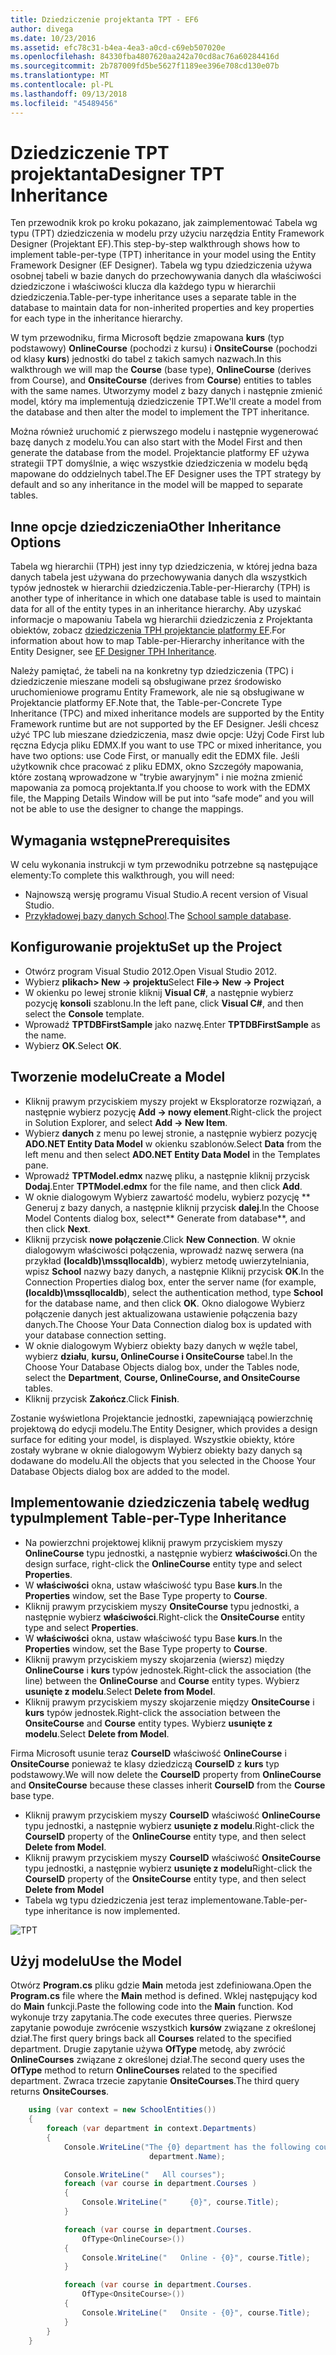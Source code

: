 ```yaml
---
title: Dziedziczenie projektanta TPT - EF6
author: divega
ms.date: 10/23/2016
ms.assetid: efc78c31-b4ea-4ea3-a0cd-c69eb507020e
ms.openlocfilehash: 84330fba4807620aa242a70cd8ac76a60284416d
ms.sourcegitcommit: 2b787009fd5be5627f1189ee396e708cd130e07b
ms.translationtype: MT
ms.contentlocale: pl-PL
ms.lasthandoff: 09/13/2018
ms.locfileid: "45489456"
---
```

# <a name="designer-tpt-inheritance"></a><span data-ttu-id="3d9e3-102">Dziedziczenie TPT projektanta</span><span class="sxs-lookup"><span data-stu-id="3d9e3-102">Designer TPT Inheritance</span></span>
<span data-ttu-id="3d9e3-103">Ten przewodnik krok po kroku pokazano, jak zaimplementować Tabela wg typu (TPT) dziedziczenia w modelu przy użyciu narzędzia Entity Framework Designer (Projektant EF).</span><span class="sxs-lookup"><span data-stu-id="3d9e3-103">This step-by-step walkthrough shows how to implement table-per-type (TPT) inheritance in your model using the Entity Framework Designer (EF Designer).</span></span> <span data-ttu-id="3d9e3-104">Tabela wg typu dziedziczenia używa osobnej tabeli w bazie danych do przechowywania danych dla właściwości dziedziczone i właściwości klucza dla każdego typu w hierarchii dziedziczenia.</span><span class="sxs-lookup"><span data-stu-id="3d9e3-104">Table-per-type inheritance uses a separate table in the database to maintain data for non-inherited properties and key properties for each type in the inheritance hierarchy.</span></span>

<span data-ttu-id="3d9e3-105">W tym przewodniku, firma Microsoft będzie zmapowana **kurs** (typ podstawowy) **OnlineCourse** (pochodzi z kursu) i **OnsiteCourse** (pochodzi od klasy **kurs**) jednostki do tabel z takich samych nazwach.</span><span class="sxs-lookup"><span data-stu-id="3d9e3-105">In this walkthrough we will map the **Course** (base type), **OnlineCourse** (derives from Course), and **OnsiteCourse** (derives from **Course**) entities to tables with the same names.</span></span> <span data-ttu-id="3d9e3-106">Utworzymy model z bazy danych i następnie zmienić model, który ma implementują dziedziczenie TPT.</span><span class="sxs-lookup"><span data-stu-id="3d9e3-106">We'll create a model from the database and then alter the model to implement the TPT inheritance.</span></span>

<span data-ttu-id="3d9e3-107">Można również uruchomić z pierwszego modelu i następnie wygenerować bazę danych z modelu.</span><span class="sxs-lookup"><span data-stu-id="3d9e3-107">You can also start with the Model First and then generate the database from the model.</span></span> <span data-ttu-id="3d9e3-108">Projektancie platformy EF używa strategii TPT domyślnie, a więc wszystkie dziedziczenia w modelu będą mapowane do oddzielnych tabel.</span><span class="sxs-lookup"><span data-stu-id="3d9e3-108">The EF Designer uses the TPT strategy by default and so any inheritance in the model will be mapped to separate tables.</span></span>

## <a name="other-inheritance-options"></a><span data-ttu-id="3d9e3-109">Inne opcje dziedziczenia</span><span class="sxs-lookup"><span data-stu-id="3d9e3-109">Other Inheritance Options</span></span>

<span data-ttu-id="3d9e3-110">Tabela wg hierarchii (TPH) jest inny typ dziedziczenia, w której jedna baza danych tabela jest używana do przechowywania danych dla wszystkich typów jednostek w hierarchii dziedziczenia.</span><span class="sxs-lookup"><span data-stu-id="3d9e3-110">Table-per-Hierarchy (TPH) is another type of inheritance in which one database table is used to maintain data for all of the entity types in an inheritance hierarchy.</span></span>  <span data-ttu-id="3d9e3-111">Aby uzyskać informacje o mapowaniu Tabela wg hierarchii dziedziczenia z Projektanta obiektów, zobacz [dziedziczenia TPH projektancie platformy EF](~/ef6/modeling/designer/inheritance/tph.md).</span><span class="sxs-lookup"><span data-stu-id="3d9e3-111">For information about how to map Table-per-Hierarchy inheritance with the Entity Designer, see [EF Designer TPH Inheritance](~/ef6/modeling/designer/inheritance/tph.md).</span></span> 

<span data-ttu-id="3d9e3-112">Należy pamiętać, że tabeli na na konkretny typ dziedziczenia (TPC) i dziedziczenie mieszane modeli są obsługiwane przez środowisko uruchomieniowe programu Entity Framework, ale nie są obsługiwane w Projektancie platformy EF.</span><span class="sxs-lookup"><span data-stu-id="3d9e3-112">Note that, the Table-per-Concrete Type Inheritance (TPC) and mixed inheritance models are supported by the Entity Framework runtime but are not supported by the EF Designer.</span></span> <span data-ttu-id="3d9e3-113">Jeśli chcesz użyć TPC lub mieszane dziedziczenia, masz dwie opcje: Użyj Code First lub ręczna Edycja pliku EDMX.</span><span class="sxs-lookup"><span data-stu-id="3d9e3-113">If you want to use TPC or mixed inheritance, you have two options: use Code First, or manually edit the EDMX file.</span></span> <span data-ttu-id="3d9e3-114">Jeśli użytkownik chce pracować z pliku EDMX, okno Szczegóły mapowania, które zostaną wprowadzone w "trybie awaryjnym" i nie można zmienić mapowania za pomocą projektanta.</span><span class="sxs-lookup"><span data-stu-id="3d9e3-114">If you choose to work with the EDMX file, the Mapping Details Window will be put into “safe mode” and you will not be able to use the designer to change the mappings.</span></span>

## <a name="prerequisites"></a><span data-ttu-id="3d9e3-115">Wymagania wstępne</span><span class="sxs-lookup"><span data-stu-id="3d9e3-115">Prerequisites</span></span>

<span data-ttu-id="3d9e3-116">W celu wykonania instrukcji w tym przewodniku potrzebne są następujące elementy:</span><span class="sxs-lookup"><span data-stu-id="3d9e3-116">To complete this walkthrough, you will need:</span></span>

- <span data-ttu-id="3d9e3-117">Najnowszą wersję programu Visual Studio.</span><span class="sxs-lookup"><span data-stu-id="3d9e3-117">A recent version of Visual Studio.</span></span>
- <span data-ttu-id="3d9e3-118">[Przykładowej bazy danych School](~/ef6/resources/school-database.md).</span><span class="sxs-lookup"><span data-stu-id="3d9e3-118">The [School sample database](~/ef6/resources/school-database.md).</span></span>

## <a name="set-up-the-project"></a><span data-ttu-id="3d9e3-119">Konfigurowanie projektu</span><span class="sxs-lookup"><span data-stu-id="3d9e3-119">Set up the Project</span></span>

-   <span data-ttu-id="3d9e3-120">Otwórz program Visual Studio 2012.</span><span class="sxs-lookup"><span data-stu-id="3d9e3-120">Open Visual Studio 2012.</span></span>
-   <span data-ttu-id="3d9e3-121">Wybierz **plikach&gt; New -&gt; projektu**</span><span class="sxs-lookup"><span data-stu-id="3d9e3-121">Select **File-&gt; New -&gt; Project**</span></span>
-   <span data-ttu-id="3d9e3-122">W okienku po lewej stronie kliknij **Visual C\#**, a następnie wybierz pozycję **konsoli** szablonu.</span><span class="sxs-lookup"><span data-stu-id="3d9e3-122">In the left pane, click **Visual C\#**, and then select the **Console** template.</span></span>
-   <span data-ttu-id="3d9e3-123">Wprowadź **TPTDBFirstSample** jako nazwę.</span><span class="sxs-lookup"><span data-stu-id="3d9e3-123">Enter **TPTDBFirstSample** as the name.</span></span>
-   <span data-ttu-id="3d9e3-124">Wybierz **OK**.</span><span class="sxs-lookup"><span data-stu-id="3d9e3-124">Select **OK**.</span></span>

## <a name="create-a-model"></a><span data-ttu-id="3d9e3-125">Tworzenie modelu</span><span class="sxs-lookup"><span data-stu-id="3d9e3-125">Create a Model</span></span>

-   <span data-ttu-id="3d9e3-126">Kliknij prawym przyciskiem myszy projekt w Eksploratorze rozwiązań, a następnie wybierz pozycję **Add -&gt; nowy element**.</span><span class="sxs-lookup"><span data-stu-id="3d9e3-126">Right-click the project in Solution Explorer, and select **Add -&gt; New Item**.</span></span>
-   <span data-ttu-id="3d9e3-127">Wybierz **danych** z menu po lewej stronie, a następnie wybierz pozycję **ADO.NET Entity Data Model** w okienku szablonów.</span><span class="sxs-lookup"><span data-stu-id="3d9e3-127">Select **Data** from the left menu and then select **ADO.NET Entity Data Model** in the Templates pane.</span></span>
-   <span data-ttu-id="3d9e3-128">Wprowadź **TPTModel.edmx** nazwę pliku, a następnie kliknij przycisk **Dodaj**.</span><span class="sxs-lookup"><span data-stu-id="3d9e3-128">Enter **TPTModel.edmx** for the file name, and then click **Add**.</span></span>
-   <span data-ttu-id="3d9e3-129">W oknie dialogowym Wybierz zawartość modelu, wybierz pozycję \*\* Generuj z bazy danych, a następnie kliknij przycisk **dalej**.</span><span class="sxs-lookup"><span data-stu-id="3d9e3-129">In the Choose Model Contents dialog box, select\*\* Generate from database\*\*, and then click **Next**.</span></span>
-   <span data-ttu-id="3d9e3-130">Kliknij przycisk **nowe połączenie**.</span><span class="sxs-lookup"><span data-stu-id="3d9e3-130">Click **New Connection**.</span></span>
    <span data-ttu-id="3d9e3-131">W oknie dialogowym właściwości połączenia, wprowadź nazwę serwera (na przykład **(localdb)\\mssqllocaldb**), wybierz metodę uwierzytelniania, wpisz **School** nazwy bazy danych, a następnie Kliknij przycisk **OK**.</span><span class="sxs-lookup"><span data-stu-id="3d9e3-131">In the Connection Properties dialog box, enter the server name (for example, **(localdb)\\mssqllocaldb**), select the authentication method, type **School** for the database name, and then click **OK**.</span></span>
    <span data-ttu-id="3d9e3-132">Okno dialogowe Wybierz połączenie danych jest aktualizowana ustawienie połączenia bazy danych.</span><span class="sxs-lookup"><span data-stu-id="3d9e3-132">The Choose Your Data Connection dialog box is updated with your database connection setting.</span></span>
-   <span data-ttu-id="3d9e3-133">W oknie dialogowym Wybierz obiekty bazy danych w węźle tabel, wybierz **działu**, **kursu, OnlineCourse i OnsiteCourse** tabel.</span><span class="sxs-lookup"><span data-stu-id="3d9e3-133">In the Choose Your Database Objects dialog box, under the Tables node, select the **Department**, **Course, OnlineCourse, and OnsiteCourse** tables.</span></span>
-   <span data-ttu-id="3d9e3-134">Kliknij przycisk **Zakończ**.</span><span class="sxs-lookup"><span data-stu-id="3d9e3-134">Click **Finish**.</span></span>

<span data-ttu-id="3d9e3-135">Zostanie wyświetlona Projektancie jednostki, zapewniającą powierzchnię projektową do edycji modelu.</span><span class="sxs-lookup"><span data-stu-id="3d9e3-135">The Entity Designer, which provides a design surface for editing your model, is displayed.</span></span> <span data-ttu-id="3d9e3-136">Wszystkie obiekty, które zostały wybrane w oknie dialogowym Wybierz obiekty bazy danych są dodawane do modelu.</span><span class="sxs-lookup"><span data-stu-id="3d9e3-136">All the objects that you selected in the Choose Your Database Objects dialog box are added to the model.</span></span>

## <a name="implement-table-per-type-inheritance"></a><span data-ttu-id="3d9e3-137">Implementowanie dziedziczenia tabelę według typu</span><span class="sxs-lookup"><span data-stu-id="3d9e3-137">Implement Table-per-Type Inheritance</span></span>

-   <span data-ttu-id="3d9e3-138">Na powierzchni projektowej kliknij prawym przyciskiem myszy **OnlineCourse** typu jednostki, a następnie wybierz **właściwości**.</span><span class="sxs-lookup"><span data-stu-id="3d9e3-138">On the design surface, right-click the **OnlineCourse** entity type and select **Properties**.</span></span>
-   <span data-ttu-id="3d9e3-139">W **właściwości** okna, ustaw właściwość typu Base **kurs**.</span><span class="sxs-lookup"><span data-stu-id="3d9e3-139">In the **Properties** window, set the Base Type property to **Course**.</span></span>
-   <span data-ttu-id="3d9e3-140">Kliknij prawym przyciskiem myszy **OnsiteCourse** typu jednostki, a następnie wybierz **właściwości**.</span><span class="sxs-lookup"><span data-stu-id="3d9e3-140">Right-click the **OnsiteCourse** entity type and select **Properties**.</span></span>
-   <span data-ttu-id="3d9e3-141">W **właściwości** okna, ustaw właściwość typu Base **kurs**.</span><span class="sxs-lookup"><span data-stu-id="3d9e3-141">In the **Properties** window, set the Base Type property to **Course**.</span></span>
-   <span data-ttu-id="3d9e3-142">Kliknij prawym przyciskiem myszy skojarzenia (wiersz) między **OnlineCourse** i **kurs** typów jednostek.</span><span class="sxs-lookup"><span data-stu-id="3d9e3-142">Right-click the association (the line) between the **OnlineCourse** and **Course** entity types.</span></span>
    <span data-ttu-id="3d9e3-143">Wybierz **usunięte z modelu**.</span><span class="sxs-lookup"><span data-stu-id="3d9e3-143">Select **Delete from Model**.</span></span>
-   <span data-ttu-id="3d9e3-144">Kliknij prawym przyciskiem myszy skojarzenie między **OnsiteCourse** i **kurs** typów jednostek.</span><span class="sxs-lookup"><span data-stu-id="3d9e3-144">Right-click the association between the **OnsiteCourse** and **Course** entity types.</span></span>
    <span data-ttu-id="3d9e3-145">Wybierz **usunięte z modelu**.</span><span class="sxs-lookup"><span data-stu-id="3d9e3-145">Select **Delete from Model**.</span></span>

<span data-ttu-id="3d9e3-146">Firma Microsoft usunie teraz **CourseID** właściwość **OnlineCourse** i **OnsiteCourse** ponieważ te klasy dziedziczą **CourseID** z **kurs** typ podstawowy.</span><span class="sxs-lookup"><span data-stu-id="3d9e3-146">We will now delete the **CourseID** property from **OnlineCourse** and **OnsiteCourse** because these classes inherit **CourseID** from the **Course** base type.</span></span>

-   <span data-ttu-id="3d9e3-147">Kliknij prawym przyciskiem myszy **CourseID** właściwość **OnlineCourse** typu jednostki, a następnie wybierz **usunięte z modelu**.</span><span class="sxs-lookup"><span data-stu-id="3d9e3-147">Right-click the **CourseID** property of the **OnlineCourse** entity type, and then select **Delete from Model**.</span></span>
-   <span data-ttu-id="3d9e3-148">Kliknij prawym przyciskiem myszy **CourseID** właściwość **OnsiteCourse** typu jednostki, a następnie wybierz **usunięte z modelu**</span><span class="sxs-lookup"><span data-stu-id="3d9e3-148">Right-click the **CourseID** property of the **OnsiteCourse** entity type, and then select **Delete from Model**</span></span>
-   <span data-ttu-id="3d9e3-149">Tabela wg typu dziedziczenia jest teraz implementowane.</span><span class="sxs-lookup"><span data-stu-id="3d9e3-149">Table-per-type inheritance is now implemented.</span></span>

![TPT](~/ef6/media/tpt.png)

## <a name="use-the-model"></a><span data-ttu-id="3d9e3-151">Użyj modelu</span><span class="sxs-lookup"><span data-stu-id="3d9e3-151">Use the Model</span></span>

<span data-ttu-id="3d9e3-152">Otwórz **Program.cs** pliku gdzie **Main** metoda jest zdefiniowana.</span><span class="sxs-lookup"><span data-stu-id="3d9e3-152">Open the **Program.cs** file where the **Main** method is defined.</span></span> <span data-ttu-id="3d9e3-153">Wklej następujący kod do **Main** funkcji.</span><span class="sxs-lookup"><span data-stu-id="3d9e3-153">Paste the following code into the **Main** function.</span></span> <span data-ttu-id="3d9e3-154">Kod wykonuje trzy zapytania.</span><span class="sxs-lookup"><span data-stu-id="3d9e3-154">The code executes three queries.</span></span> <span data-ttu-id="3d9e3-155">Pierwsze zapytanie powoduje zwrócenie wszystkich **kursów** związane z określonej dział.</span><span class="sxs-lookup"><span data-stu-id="3d9e3-155">The first query brings back all **Courses** related to the specified department.</span></span> <span data-ttu-id="3d9e3-156">Drugie zapytanie używa **OfType** metodę, aby zwrócić **OnlineCourses** związane z określonej dział.</span><span class="sxs-lookup"><span data-stu-id="3d9e3-156">The second query uses the **OfType** method to return **OnlineCourses** related to the specified department.</span></span> <span data-ttu-id="3d9e3-157">Zwraca trzecie zapytanie **OnsiteCourses**.</span><span class="sxs-lookup"><span data-stu-id="3d9e3-157">The third query returns **OnsiteCourses**.</span></span>

``` csharp
    using (var context = new SchoolEntities())
    {
        foreach (var department in context.Departments)
        {
            Console.WriteLine("The {0} department has the following courses:",
                               department.Name);

            Console.WriteLine("   All courses");
            foreach (var course in department.Courses )
            {
                Console.WriteLine("     {0}", course.Title);
            }

            foreach (var course in department.Courses.
                OfType<OnlineCourse>())
            {
                Console.WriteLine("   Online - {0}", course.Title);
            }

            foreach (var course in department.Courses.
                OfType<OnsiteCourse>())
            {
                Console.WriteLine("   Onsite - {0}", course.Title);
            }
        }
    }
```
